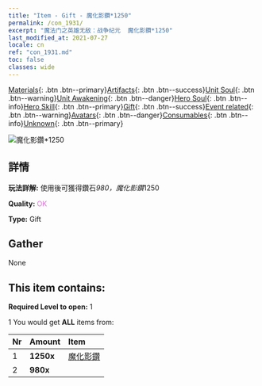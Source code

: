 ```yaml
---
title: "Item - Gift - 魔化影鑽*1250"
permalink: /con_1931/
excerpt: "魔法门之英雄无敌：战争纪元  魔化影鑽*1250"
last_modified_at: 2021-07-27
locale: cn
ref: "con_1931.md"
toc: false
classes: wide
---
```

 [Materials](/ItemsCN/){: .btn .btn--primary}[Artifacts](/ItemsCN/Artifacts/){: .btn .btn--success}[Unit Soul](/ItemsCN/UnitSoul/){: .btn .btn--warning}[Unit Awakening](/ItemsCN/UnitAwakening/){: .btn .btn--danger}[Hero Soul](/ItemsCN/HeroSoul/){: .btn .btn--info}[Hero Skill](/ItemsCN/HeroSkill/){: .btn .btn--primary}[Gift](/ItemsCN/Gift/){: .btn .btn--success}[Event related](/ItemsCN/Events/){: .btn .btn--warning}[Avatars](/ItemsCN/Avatars/){: .btn .btn--danger}[Consumables](/ItemsCN/Consumables/){: .btn .btn--info}[Unknown](/ItemsCN/Unknown/){: .btn .btn--primary}

 ![魔化影鑽*1250](/images/t/i_10040.png)

## 詳情
 **玩法詳解:** 使用後可獲得鑽石*980，魔化影鑽*1250

 **Quality:** <span style="color: #DA70D6">OK</span>

 **Type:** Gift

## Gather

  None

## This item contains:

 **Required Level to open:** 1

 1 You would get **ALL** items  from:

  | Nr | Amount |     Item    |
  |:---|:-------|:------------|
  | 1 |  **1250x** | [魔化影鑽](/cn/Items/con_554/) |  | 
  | 2 |  **980x** | <i class="fas fa-gem"/> |  | 
